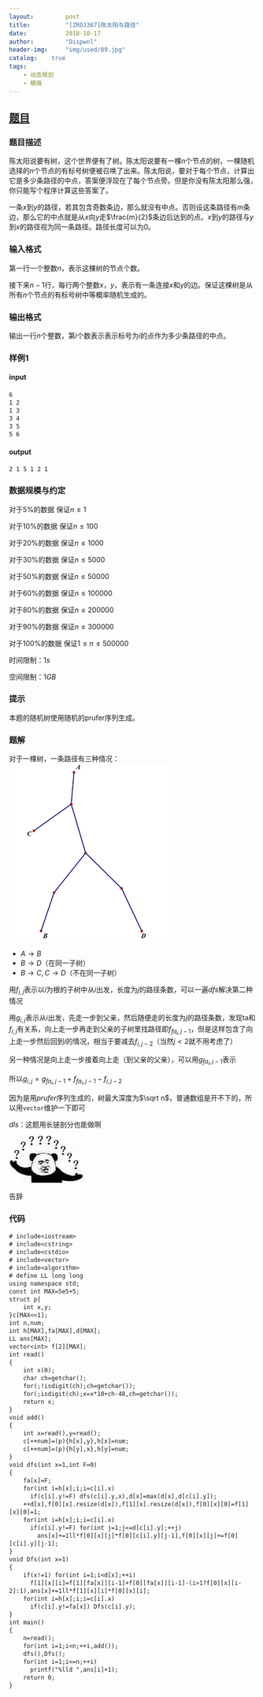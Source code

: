 ```yaml
---
layout:         post
title:          "[ZROJ367]陈太阳与路径"
date:           2018-10-17
author:         "Dispwnl"
header-img:     "img/used/89.jpg"
catalog:    true
tags:
    - 动态规划
    - 瞎搞
---
```

## [题目](http://www.zhengruioi.com/problem/367)
### 题目描述
陈太阳说要有树，这个世界便有了树。陈太阳说要有一棵$n$个节点的树，一棵随机选择的$n$个节点的有标号树便被召唤了出来。陈太阳说，要对于每个节点，计算出它是多少条路径的中点，答案便浮现在了每个节点旁。但是你没有陈太阳那么强，你只能写个程序计算这些答案了。

一条$x$到$y$的路径，若其包含奇数条边，那么就没有中点。否则设这条路径有$m$条边，那么它的中点就是从$x$向$y$走$\frac{m}{2}$条边后达到的点。$x$到$y$的路径与$y$到$x$的路径视为同一条路径。路径长度可以为$0$。

### 输入格式
第一行一个整数$n$，表示这棵树的节点个数。

接下来$n-1$行，每行两个整数$x，y$，表示有一条连接$x$和$y$的边。保证这棵树是从所有$n$个节点的有标号树中等概率随机生成的。

### 输出格式
输出一行$n$个整数，第$i$个数表示表示标号为$i$的点作为多少条路径的中点。

### 样例1
#### input
```
6
1 2
1 3
3 4
3 5
5 6
```
#### output
```
2 1 5 1 2 1
```
### 数据规模与约定
对于5%的数据 保证$n \le 1$

对于10%的数据 保证$n \le 100$

对于20%的数据 保证$n \le 1000$

对于30%的数据 保证$n \le 5000$

对于50%的数据 保证$n \le 50000$

对于60%的数据 保证$n \le 100000$

对于80%的数据 保证$n \le 200000$

对于90%的数据 保证$n \le 300000$

对于100%的数据 保证$1 \le n \le 500000$

时间限制：$1s$

空间限制：$1GB$

### 提示
本题的随机树使用随机的prufer序列生成。

### 题解
对于一棵树，一条路径有三种情况：
![](/img/study/sunandtree.png)

- $A\rightarrow B$
- $B\rightarrow D$（在同一子树）
- $B\rightarrow C,C\rightarrow D$（不在同一子树）

用$f_{i,j}$表示以$i$为根的子树中从$i$出发，长度为$j$的路径条数，可以一遍$dfs$解决第二种情况

用$g_{i,j}$表示从$i$出发，先走一步到父亲，然后随便走的长度为$j$的路径条数，发现ta和$f_{i,j}$有关系，向上走一步再走到父亲的子树里找路径即$f_{fa_i,j-1}$，但是这样包含了向上走一步然后回到$i$的情况，相当于要减去$f_{i,j-2}$（当然$j<2$就不用考虑了）

另一种情况是向上走一步接着向上走（到父亲的父亲），可以用$g_{fa_i,j-1}$表示

所以$g_{i,j}=g_{fa_i,j-1}+f_{fa_i,j-1}-f_{i,j-2}$

因为是用$prufer$序列生成的，树最大深度为$\sqrt n$，普通数组是开不下的，所以用<code>vector</code>维护一下即可

$dls$：这题用长链剖分也能做啊

![](/img/？？？？？.jpg)

告辞

### 代码
```
# include<iostream>
# include<cstring>
# include<cstdio>
# include<vector> 
# include<algorithm>
# define LL long long
using namespace std;
const int MAX=5e5+5;
struct p{
	int x,y;
}c[MAX<<1];
int n,num;
int h[MAX],fa[MAX],d[MAX];
LL ans[MAX];
vector<int> f[2][MAX];
int read()
{
	int x(0);
	char ch=getchar();
	for(;!isdigit(ch);ch=getchar());
	for(;isdigit(ch);x=x*10+ch-48,ch=getchar());
	return x;
}
void add()
{
	int x=read(),y=read();
	c[++num]=(p){h[x],y},h[x]=num;
	c[++num]=(p){h[y],x},h[y]=num;
}
void dfs(int x=1,int F=0)
{
	fa[x]=F;
	for(int i=h[x];i;i=c[i].x)
	  if(c[i].y!=F) dfs(c[i].y,x),d[x]=max(d[x],d[c[i].y]);
	++d[x],f[0][x].resize(d[x]),f[1][x].resize(d[x]),f[0][x][0]=f[1][x][0]=1;
	for(int i=h[x];i;i=c[i].x)
	  if(c[i].y!=F) for(int j=1;j<=d[c[i].y];++j)
	    ans[x]+=1ll*f[0][x][j]*f[0][c[i].y][j-1],f[0][x][j]+=f[0][c[i].y][j-1];
}
void Dfs(int x=1)
{
	if(x!=1) for(int i=1;i<d[x];++i)
	  f[1][x][i]=f[1][fa[x]][i-1]+f[0][fa[x]][i-1]-(i>1?f[0][x][i-2]:1),ans[x]+=1ll*f[1][x][i]*f[0][x][i];
	for(int i=h[x];i;i=c[i].x)
	  if(c[i].y!=fa[x]) Dfs(c[i].y);
}
int main()
{
	n=read();
	for(int i=1;i<n;++i,add());
	dfs(),Dfs();
	for(int i=1;i<=n;++i)
	  printf("%lld ",ans[i]+1);
	return 0;
}
```
